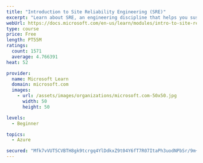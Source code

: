 ```yaml
---
title: "Introduction to Site Reliability Engineering (SRE)"
excerpt: "Learn about SRE, an engineering discipline that helps you sustainably achieve the appropriate level of reliability in your systems, services, and products."
webUrl: https://docs.microsoft.com/en-us/learn/modules/intro-to-site-reliability-engineering/
type: course
price: Free
length: PT55M
ratings:
  count: 1571
  average: 4.766391
heat: 52

provider:
  name: Microsoft Learn
  domain: microsoft.com
  images:
    - url: /assets/images/organizations/microsoft.com-50x50.jpg
      width: 50
      height: 50

levels:
  - Beginner

topics:
  - Azure

secured: "Mfk7vVUT5CVBTH8gk9tcrgq4YlDdkxZ9t04Y6fT7R07ItaPh3uodNPbSr/9m+djKsizkgEyWgMOdUZITo79Qv/ojoumrzAAvkCRXATHoJcIv9dGUhJ2uUuKW007ke9jAf+2XoPdFSqspPqvTKSIX5FxHkL2IPIpaZ9i5UrdRcVGJxejz9aFGjq5JhSZhCcxD7Tz8861pgqnSsruEgsUyy/THqXqMPk7pOXIgmm7W7377z5VLXHyIXEba5rp/TxZ82f7je9D0UkRa8I6lFMEqKsi8BneArIZ8J6hXmR9WQCCOP22l05nKUGFF9ExPHUIiMe/vMD4+RVGjPY6RygVRNlX4vMxAvs/RYqaW1nHwn2gY465qRq654EhcLFYHEVIOQmU8D3cbPKnTFSrTgrElgslCO5MEncs0s13dctJPKqE=;snKhgS/T7px/1NCce61fFA=="
---
```


